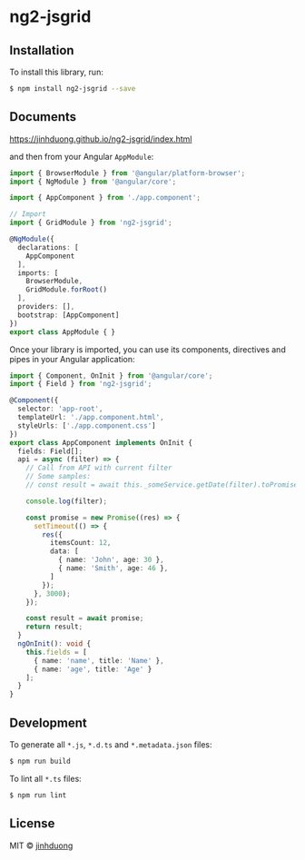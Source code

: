 # ng2-jsgrid

## Installation

To install this library, run:

```bash
$ npm install ng2-jsgrid --save
```

## Documents
https://jinhduong.github.io/ng2-jsgrid/index.html

and then from your Angular `AppModule`:

```typescript
import { BrowserModule } from '@angular/platform-browser';
import { NgModule } from '@angular/core';

import { AppComponent } from './app.component';

// Import
import { GridModule } from 'ng2-jsgrid';

@NgModule({
  declarations: [
    AppComponent
  ],
  imports: [
    BrowserModule,
    GridModule.forRoot()
  ],
  providers: [],
  bootstrap: [AppComponent]
})
export class AppModule { }
```

Once your library is imported, you can use its components, directives and pipes in your Angular application:

```typescript
import { Component, OnInit } from '@angular/core';
import { Field } from 'ng2-jsgrid';

@Component({
  selector: 'app-root',
  templateUrl: './app.component.html',
  styleUrls: ['./app.component.css']
})
export class AppComponent implements OnInit {
  fields: Field[];
  api = async (filter) => {
    // Call from API with current filter
    // Some samples:
    // const result = await this._someService.getDate(filter).toPromise();

    console.log(filter);

    const promise = new Promise((res) => {
      setTimeout(() => {
        res({
          itemsCount: 12,
          data: [
            { name: 'John', age: 30 },
            { name: 'Smith', age: 46 },
          ]
        });
      }, 3000);
    });

    const result = await promise;
    return result;
  }
  ngOnInit(): void {
    this.fields = [
      { name: 'name', title: 'Name' },
      { name: 'age', title: 'Age' }
    ];
  }
}

```

## Development

To generate all `*.js`, `*.d.ts` and `*.metadata.json` files:

```bash
$ npm run build
```

To lint all `*.ts` files:

```bash
$ npm run lint
```

## License

MIT © [jinhduong](mailto:0961020@gmail.com)
